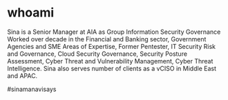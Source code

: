 # whoami
Sina is a Senior Manager at AIA as Group Information Security Governance
Worked over decade in the Financial and Banking sector, Government Agencies and SME
Areas of Expertise, Former Pentester, IT Security Risk and Governance, Cloud Security Governance, Security Posture Assessment, Cyber Threat and Vulnerability Management, Cyber Threat Intelligence.
Sina also serves number of clients as a vCISO  in Middle East and APAC. 

#sinamanavisays
